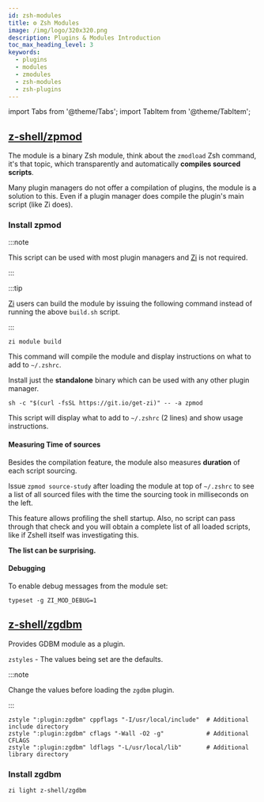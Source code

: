 ```yaml
---
id: zsh-modules
title: ⚙️ Zsh Modules
image: /img/logo/320x320.png
description: Plugins & Modules Introduction
toc_max_heading_level: 3
keywords:
  - plugins
  - modules
  - zmodules
  - zsh-modules
  - zsh-plugins
---
```


<!-- @format -->

import Tabs from '@theme/Tabs';
import TabItem from '@theme/TabItem';

## <i class="fa-brands fa-github"></i> [z-shell/zpmod][]

The module is a binary Zsh module, think about the `zmodload` Zsh command, it's that topic, which transparently and automatically **compiles sourced scripts**.

Many plugin managers do not offer a compilation of plugins, the module is a solution to this. Even if a plugin manager does compile the plugin's main script (like Zi does).

### Install zpmod

:::note

This script can be used with most plugin managers and [Zi][] is not required.

:::

<Tabs>
  <TabItem value="zi" label="Zi" default>

:::tip

[Zi][] users can build the module by issuing the following command instead of running the above `build.sh` script.

:::

```shell
zi module build
```

This command will compile the module and display instructions on what to add to `~/.zshrc`.

  </TabItem>
  <TabItem value="standalone" label="Standalone">

Install just the **standalone** binary which can be used with any other plugin manager.

```shell
sh -c "$(curl -fsSL https://git.io/get-zi)" -- -a zpmod
```

This script will display what to add to `~/.zshrc` (2 lines) and show usage instructions.

  </TabItem>
</Tabs>

#### Measuring Time of sources

Besides the compilation feature, the module also measures **duration** of each script sourcing.

Issue `zpmod source-study` after loading the module at top of `~/.zshrc` to see a list of all sourced files with the time the sourcing took in milliseconds on the left.

This feature allows profiling the shell startup. Also, no script can pass through that check and you will obtain a complete list of all loaded scripts, like if Zshell itself was investigating this.

**The list can be surprising.**

#### Debugging

To enable debug messages from the module set:

```shell
typeset -g ZI_MOD_DEBUG=1
```

## <i class="fa-brands fa-github"></i> [z-shell/zgdbm][]

Provides GDBM module as a plugin.

`zstyles` - The values being set are the defaults.

:::note

Change the values before loading the `zgdbm` plugin.

:::

```shell title="~/.zshrc" showLineNumbers
zstyle ":plugin:zgdbm" cppflags "-I/usr/local/include"  # Additional include directory
zstyle ":plugin:zgdbm" cflags "-Wall -O2 -g"            # Additional CFLAGS
zstyle ":plugin:zgdbm" ldflags "-L/usr/local/lib"       # Additional library directory
```

### Install zgdbm

```shell
zi light z-shell/zgdbm
```

<!-- end-of-file -->
<!-- links -->
<!-- external -->

[z-shell/zpmod]: https://github.com/z-shell/zpmod
[zi]: https://github.com/z-shell/zi
[z-shell/zgdbm]: https://github.com/z-shell/zgdbm
